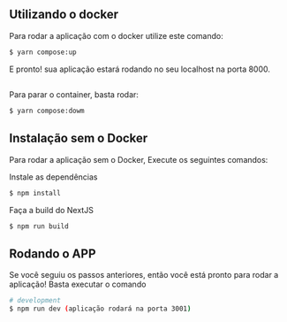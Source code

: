 ## Utilizando o docker

Para rodar a aplicação com o docker utilize este comando:
```bash
$ yarn compose:up
```
E pronto! sua aplicação estará rodando no seu localhost na porta 8000.

##

Para parar o container, basta rodar:
```bash
$ yarn compose:dowm
```

## Instalação sem o Docker
Para rodar a aplicação sem o Docker, Execute os seguintes comandos:

Instale as dependências
```bash
$ npm install
```

Faça a build do NextJS
```bash
$ npm run build
```

## Rodando o APP
Se você seguiu os passos anteriores, então você está pronto para rodar a aplicação! Basta executar o comando

```bash
# development
$ npm run dev (aplicação rodará na porta 3001)
```

